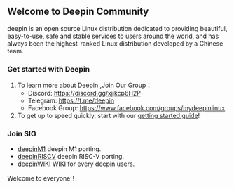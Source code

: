 ## Welcome to Deepin Community

deepin is an open source Linux distribution dedicated to providing beautiful, easy-to-use, safe and stable services to users around the world, and has always been the highest-ranked Linux distribution developed by a Chinese team.

### Get started with Deepin

1. To learn more about Deepin ,Join Our Group：
   - Discord: <https://discord.gg/xjjkcp6H2P>
   - Telegram: <https://t.me/deepin>
   - Facebook Group: <https://www.facebook.com/groups/mydeepinlinux>
2. To get up to speed quickly, start with our [getting started guide](https://wiki.deepin.org/en/home)!


### Join SIG

- [deepinM1](https://github.com/linuxdeepin/deepin-m1) deepin M1 porting.
- [deepinRISCV](https://github.com/linuxdeepin/deepin-riscv) deepin RISC-V porting.
- [deepinWIKI](https://github.com/linuxdeepin/wiki.deepin.org) WIKI for every deepin users.

Welcome to everyone！

